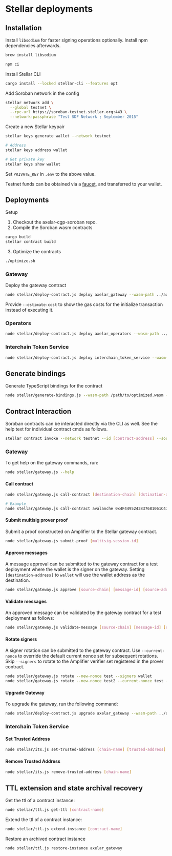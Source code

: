 # Stellar deployments

## Installation

Install `libsodium` for faster signing operations optionally. Install npm dependencies afterwards.

```sh
brew install libsodium

npm ci
```

Install Stellar CLI

```bash
cargo install --locked stellar-cli --features opt
```

Add Soroban network in the config

```bash
stellar network add \
  --global testnet \
  --rpc-url https://soroban-testnet.stellar.org:443 \
  --network-passphrase "Test SDF Network ; September 2015"
```

Create a new Stellar keypair

```bash
stellar keys generate wallet --network testnet

# Address
stellar keys address wallet

# Get private key
stellar keys show wallet
```

Set `PRIVATE_KEY` in `.env` to the above value.

Testnet funds can be obtained via a [faucet](https://ftl.ai/), and transferred to your wallet.

## Deployments

Setup

1. Checkout the axelar-cgp-soroban repo.
2. Compile the Soroban wasm contracts

```bash
cargo build
stellar contract build
```

3. Optimize the contracts

```bash
./optimize.sh
```

### Gateway

Deploy the gateway contract

```bash
node stellar/deploy-contract.js deploy axelar_gateway --wasm-path ../axelar-cgp-soroban/target/wasm32-unknown-unknown/release/axelar_gateway.optimized.wasm --initialize
```

Provide `--estimate-cost` to show the gas costs for the initialize transaction instead of executing it.

### Operators

```bash
node stellar/deploy-contract.js deploy axelar_operators --wasm-path ../axelar-cgp-soroban/target/wasm32-unknown-unknown/release/axelar_operators.optimized.wasm --initialize
```

### Interchain Token Service

```bash
node stellar/deploy-contract.js deploy interchain_token_service --wasm-path ../axelar-cgp-soroban/target/wasm32-unknown-unknown/release/interchain_token_service.optimized.wasm --initialize
```

## Generate bindings

Generate TypeScript bindings for the contract

```bash
node stellar/generate-bindings.js --wasm-path /path/to/optimized.wasm --contract-id [contract-address] --output-dir ./stellar/bindings/[contract-name]
```

## Contract Interaction

Soroban contracts can be interacted directly via the CLI as well. See the help text for individual contract cmds as follows.

```bash
stellar contract invoke --network testnet --id [contract-address] --source-account wallet -- --help
```

### Gateway

To get help on the gateway commands, run:

```bash
node stellar/gateway.js --help
```

#### Call contract

```bash
node stellar/gateway.js call-contract [destination-chain] [dstination-address] [payload]

# Example
node stellar/gateway.js call-contract avalanche 0x4F4495243837681061C4743b74B3eEdf548D56A5 0x1234
```

#### Submit multisig prover proof

Submit a proof constructed on Amplifier to the Stellar gateway contract.

```bash
node stellar/gateway.js submit-proof [multisig-session-id]
```

#### Approve messages

A message approval can be submitted to the gateway contract for a test deployment where the wallet is the signer on the gateway. Setting `[destination-address]` to `wallet` will use the wallet address as the destination.

```bash
node stellar/gateway.js approve [source-chain] [message-id] [source-address] [destination-address] [payload]
```

#### Validate messages

An approved message can be validated by the gateway contract for a test deployment as follows:

```bash
node stellar/gateway.js validate-message [source-chain] [message-id] [source-address] [payload]
```

#### Rotate signers

A signer rotation can be submitted to the gateway contract. Use `--current-nonce` to override the default current nonce set for subsequent rotations. Skip `--signers` to rotate to the Amplifier verifier set registered in the prover contract.

```bash
node stellar/gateway.js rotate --new-nonce test --signers wallet
node stellar/gateway.js rotate --new-nonce test2 --current-nonce test --signers wallet
```

#### Upgrade Gateway

To upgrade the gateway, run the following command:

```bash
node stellar/deploy-contract.js upgrade axelar_gateway --wasm-path ../axelar-cgp-soroban/target/wasm32-unknown-unknown/release/axelar_gateway.optimized.wasm
```

### Interchain Token Service

#### Set Trusted Address

```bash
node stellar/its.js set-trusted-address [chain-name] [trusted-address]
```

#### Remove Trusted Address

```bash
node stellar/its.js remove-trusted-address [chain-name]
```

## TTL extension and state archival recovery

Get the ttl of a contract instance:

```bash
node stellar/ttl.js get-ttl [contract-name]
```

Extend the ttl of a contract instance:

```bash
node stellar/ttl.js extend-instance [contract-name]
```

Restore an archived contract instance

```bash
node stellar/ttl.js restore-instance axelar_gateway
```
